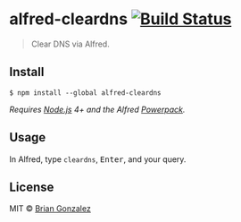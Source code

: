 # alfred-cleardns [![Build Status](https://travis-ci.org/briangonzalez/alfred-cleardns.svg?branch=master)](https://travis-ci.org/briangonzalez/alfred-cleardns)

> Clear DNS via Alfred.


## Install

```
$ npm install --global alfred-cleardns
```

*Requires [Node.js](https://nodejs.org) 4+ and the Alfred [Powerpack](https://www.alfredapp.com/powerpack/).*


## Usage

In Alfred, type `cleardns`, <kbd>Enter</kbd>, and your query.


## License

MIT © [Brian Gonzalez](https://briangonzalez.org)
